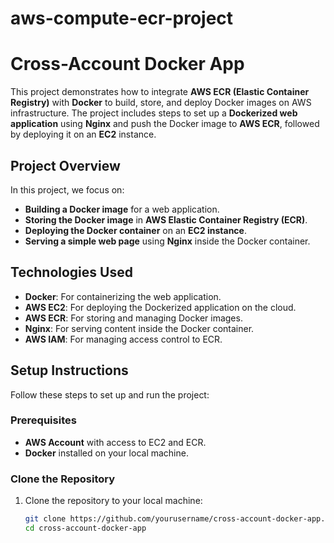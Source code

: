 # aws-compute-ecr-project

# Cross-Account Docker App

This project demonstrates how to integrate **AWS ECR (Elastic Container Registry)** with **Docker** to build, store, and deploy Docker images on AWS infrastructure. The project includes steps to set up a **Dockerized web application** using **Nginx** and push the Docker image to **AWS ECR**, followed by deploying it on an **EC2** instance.

## Project Overview

In this project, we focus on:
- **Building a Docker image** for a web application.
- **Storing the Docker image** in **AWS Elastic Container Registry (ECR)**.
- **Deploying the Docker container** on an **EC2 instance**.
- **Serving a simple web page** using **Nginx** inside the Docker container.

## Technologies Used

- **Docker**: For containerizing the web application.
- **AWS EC2**: For deploying the Dockerized application on the cloud.
- **AWS ECR**: For storing and managing Docker images.
- **Nginx**: For serving content inside the Docker container.
- **AWS IAM**: For managing access control to ECR.

## Setup Instructions

Follow these steps to set up and run the project:

### Prerequisites

- **AWS Account** with access to EC2 and ECR.
- **Docker** installed on your local machine.

### Clone the Repository

1. Clone the repository to your local machine:

   ```bash
   git clone https://github.com/yourusername/cross-account-docker-app.git
   cd cross-account-docker-app
